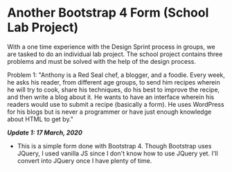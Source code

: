 # Another Bootstrap 4 Form (School Lab Project)

With a one time experience with the Design Sprint process in groups, we are tasked to do an individual lab project. The school project contains three problems and must be solved with the help of the design process.

  Problem 1:
    "Anthony is a Red Seal chef, a blogger, and a foodie. Every week, he asks his reader, from different age groups, to send him recipes wherein he will try to cook, share his techniques, do his best to improve the recipe, and then write a blog about it. He wants to have an interface wherein his readers would use to submit a recipe (basically a form). He uses WordPress for his blogs but is never a programmer or have just enough knowledge about HTML to get by."
  
**_Update 1: 17 March, 2020_**

- This is a simple form done with Bootstrap 4. Though Bootstrap uses JQuery, I used vanilla JS since I don't know how to use JQuery yet. I'll convert into JQuery once I have plenty of time.
